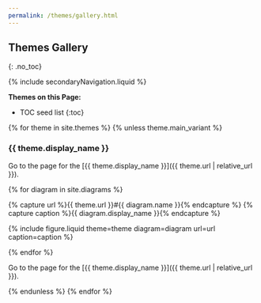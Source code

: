 ```yaml
---
permalink: /themes/gallery.html
---
```

## Themes Gallery
{: .no_toc}

{% include secondaryNavigation.liquid %}

**Themes on this Page:**

* TOC seed list
{:toc}

{% for theme in site.themes %}
{% unless theme.main_variant %}

### {{ theme.display_name }}

Go to the page for the [{{ theme.display_name }}]({{ theme.url | relative_url }}).

<div class ="image-gallery">

{% for diagram in site.diagrams %}

{% capture url %}{{ theme.url }}#{{ diagram.name }}{% endcapture %}
{% capture caption %}{{ diagram.display_name }}{% endcapture %}

{% include figure.liquid theme=theme diagram=diagram url=url caption=caption %}

{% endfor %}

</div>

Go to the page for the [{{ theme.display_name }}]({{ theme.url | relative_url }}).

{% endunless %}
{% endfor %}
